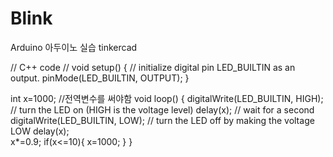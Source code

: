 # Blink
Arduino 아두이노 실습
tinkercad


// C++ code
//
void setup() {
  // initialize digital pin LED_BUILTIN as an output.
  pinMode(LED_BUILTIN, OUTPUT);
}

int x=1000; //전역변수를 써야함 
void loop() {
  digitalWrite(LED_BUILTIN, HIGH);  // turn the LED on (HIGH is the voltage level)
  delay(x);                      // wait for a second
  digitalWrite(LED_BUILTIN, LOW);   // turn the LED off by making the voltage LOW
  delay(x);  
  x*=0.9;
  if(x<=10){
    x=1000;
  }
}
